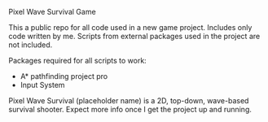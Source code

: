 Pixel Wave Survival Game

This a public repo for all code used in a new game project. Includes only code written by me. Scripts from external packages used in the project are not included.

Packages required for all scripts to work:
- A* pathfinding project pro 
- Input System

Pixel Wave Survival (placeholder name) is a 2D, top-down, wave-based survival shooter. 
Expect more info once I get the project up and running.
